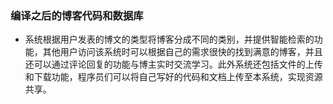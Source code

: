 ### 编译之后的博客代码和数据库 ###
+ 系统根据用户发表的博文的类型将博客分成不同的类别，并提供智能检索的功能，其他用户访问该系统时可以根据自己的需求很快的找到满意的博客，并且还可以通过评论回复的功能与博主实时交流学习。此外系统还包括文件的上传和下载功能，程序员们可以将自己写好的代码和文档上传至本系统，实现资源共享。
